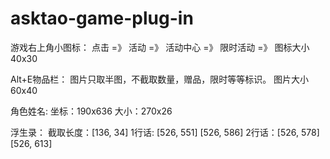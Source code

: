 # asktao-game-plug-in

游戏右上角小图标：
点击 =》 活动 =》 活动中心 =》 限时活动 =》 图标大小40x30

Alt+E物品栏：
图片只取半图，不截取数量，赠品，限时等等标识。
图片大小60x40

角色姓名:
坐标：190x636
大小：270x26


浮生录：
截取长度：[136, 34]
1行话: [526, 551] [526, 586]
2行话：[526, 578] [526, 613]